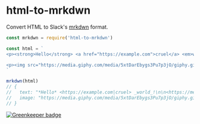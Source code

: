 # html-to-mrkdwn

Convert HTML to Slack's [mrkdwn](https://api.slack.com/docs/message-formatting) format.

```js
const mrkdwn = require('html-to-mrkdwn')

const html = `
<p><strong>Hello</strong> <a href="https://example.com">cruel</a> <em>world</em>!</p>

<p><img src="https://media.giphy.com/media/5xtDarEbygs3Pu7p3jO/giphy.gif"></p>
`

mrkdwn(html)
// {
//   text: "*Hello* <https://example.com|cruel> _world_!\n\n<https://media.giphy.com/media/5xtDarEbygs3Pu7p3jO/giphy.gif>",
//   image: "https://media.giphy.com/media/5xtDarEbygs3Pu7p3jO/giphy.gif",
// }
```

[![Greenkeeper badge](https://badges.greenkeeper.io/github-slack/html-to-mrkdwn.svg)](https://greenkeeper.io/)
